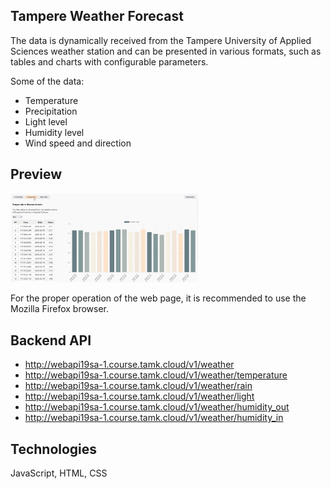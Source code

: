 ## Tampere Weather Forecast
The data is dynamically received from the Tampere University of Applied Sciences weather station and can be presented in various formats, such as tables and charts with configurable parameters.

Some of the data:
- Temperature
- Precipitation
- Light level
- Humidity level
- Wind speed and direction

## Preview
<img
  src="images/temperature_page.jpg"
  alt="Temperature Page"
  title="Temperature Page"
  style="display: inline-block; margin: 0 auto; max-width: 300px">

 For the proper operation of the web page, it is recommended to use the Mozilla Firefox browser.

  ## Backend API

- http://webapi19sa-1.course.tamk.cloud/v1/weather
- http://webapi19sa-1.course.tamk.cloud/v1/weather/temperature
- http://webapi19sa-1.course.tamk.cloud/v1/weather/rain
- http://webapi19sa-1.course.tamk.cloud/v1/weather/light
- http://webapi19sa-1.course.tamk.cloud/v1/weather/humidity_out
- http://webapi19sa-1.course.tamk.cloud/v1/weather/humidity_in

## Technologies
JavaScript, HTML, CSS
